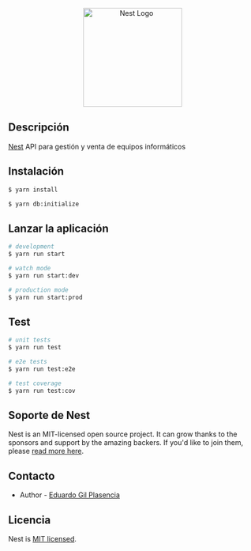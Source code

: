 <p align="center">
  <a href="http://nestjs.com/" target="blank"><img src="https://nestjs.com/img/logo-small.svg" width="200" alt="Nest Logo" /></a>
</p>

## Descripción

[Nest](https://github.com/nestjs/nest) API para gestión y venta de equipos informáticos

## Instalación

```bash
$ yarn install

$ yarn db:initialize
```

## Lanzar la aplicación

```bash
# development
$ yarn run start

# watch mode
$ yarn run start:dev

# production mode
$ yarn run start:prod
```

## Test

```bash
# unit tests
$ yarn run test

# e2e tests
$ yarn run test:e2e

# test coverage
$ yarn run test:cov
```

## Soporte de Nest

Nest is an MIT-licensed open source project. It can grow thanks to the sponsors and support by the amazing backers. If you'd like to join them, please [read more here](https://docs.nestjs.com/support).

## Contacto

- Author - [Eduardo Gil Plasencia](https://twitter.com/EduGilPla)

## Licencia

Nest is [MIT licensed](LICENSE).

